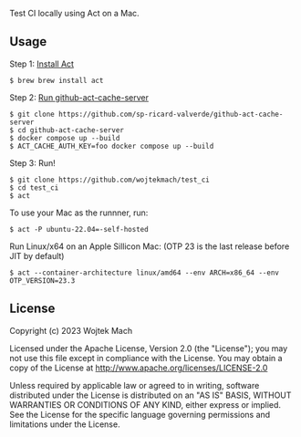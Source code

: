 Test CI locally using Act on a Mac.

## Usage

Step 1: [Install Act](https://github.com/nektos/act#installation)

    $ brew brew install act

Step 2: [Run github-act-cache-server](https://github.com/sp-ricard-valverde/github-act-cache-server#run)

    $ git clone https://github.com/sp-ricard-valverde/github-act-cache-server
    $ cd github-act-cache-server
    $ docker compose up --build
    $ ACT_CACHE_AUTH_KEY=foo docker compose up --build

Step 3: Run!

    $ git clone https://github.com/wojtekmach/test_ci
    $ cd test_ci
    $ act

To use your Mac as the runnner, run:

    $ act -P ubuntu-22.04=-self-hosted

Run Linux/x64 on an Apple Sillicon Mac: (OTP 23 is the last release before JIT by default)

    $ act --container-architecture linux/amd64 --env ARCH=x86_64 --env OTP_VERSION=23.3

## License

Copyright (c) 2023 Wojtek Mach

Licensed under the Apache License, Version 2.0 (the "License"); you may not use this file except in compliance with the License. You may obtain a copy of the License at http://www.apache.org/licenses/LICENSE-2.0

Unless required by applicable law or agreed to in writing, software distributed under the License is distributed on an "AS IS" BASIS, WITHOUT WARRANTIES OR CONDITIONS OF ANY KIND, either express or implied. See the License for the specific language governing permissions and limitations under the License.
